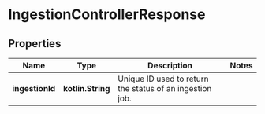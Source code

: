 
# IngestionControllerResponse

## Properties
| Name | Type | Description | Notes |
| ------------ | ------------- | ------------- | ------------- |
| **ingestionId** | **kotlin.String** | Unique ID used to return the status of an ingestion job. |  |



